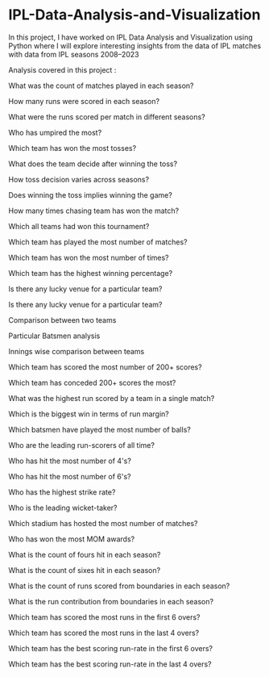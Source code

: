 # IPL-Data-Analysis-and-Visualization
In this project, I have worked on IPL Data Analysis and Visualization using Python where I will explore interesting insights from the data of IPL matches with data from IPL seasons 2008–2023

Analysis covered in this project :

What was the count of matches played in each season?

How many runs were scored in each season?

What were the runs scored per match in different seasons?

Who has umpired the most?

Which team has won the most tosses?

What does the team decide after winning the toss?

How toss decision varies across seasons?

Does winning the toss implies winning the game?

How many times chasing team has won the match?

Which all teams had won this tournament?

Which team has played the most number of matches?

Which team has won the most number of times?

Which team has the highest winning percentage?

Is there any lucky venue for a particular team?

Is there any lucky venue for a particular team?

Comparison between two teams

Particular Batsmen analysis

Innings wise comparison between teams

Which team has scored the most number of 200+ scores?

Which team has conceded 200+ scores the most?

What was the highest run scored by a team in a single match?

Which is the biggest win in terms of run margin?

Which batsmen have played the most number of balls?

Who are the leading run-scorers of all time?

Who has hit the most number of 4's?

Who has hit the most number of 6's?

Who has the highest strike rate?

Who is the leading wicket-taker?

Which stadium has hosted the most number of matches?

Who has won the most MOM awards?

What is the count of fours hit in each season?

What is the count of sixes hit in each season?

What is the count of runs scored from boundaries in each season?

What is the run contribution from boundaries in each season?

Which team has scored the most runs in the first 6 overs?

Which team has scored the most runs in the last 4 overs?

Which team has the best scoring run-rate in the first 6 overs?

Which team has the best scoring run-rate in the last 4 overs?
